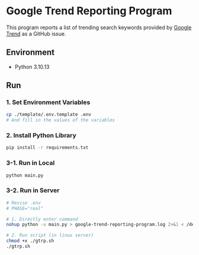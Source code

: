 # Google Trend Reporting Program
This program reports a list of trending search keywords provided by [Google Trend](https://trends.google.com/trends/trendingsearches/daily) as a GitHub issue.

## Environment
- Python 3.10.13

## Run

### 1. Set Environment Variables
```bash
cp ./template/.env.template .env
# And fill in the values of the variables
```

### 2. Install Python Library
```bash
pip install -r requirements.txt
```

### 3-1. Run in Local
```bash
python main.py
```

### 3-2. Run in Server
```bash
# Revise .env
# PHASE="real" 

# 1. Directly enter command
nohup python -u main.py > google-trend-reporting-program.log 2>&1 < /dev/null &

# 2. Run script (in linux server)
chmod +x ./gtrp.sh
./gtrp.sh
```